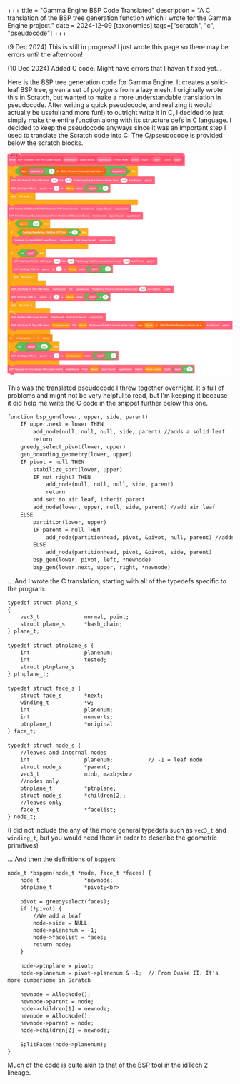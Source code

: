 +++
title = "Gamma Engine BSP Code Translated"
description = "A C translation of the BSP tree generation function which I wrote for the Gamma Engine project."
date = 2024-12-09
[taxonomies]
tags=["scratch", "c", "pseudocode"]
+++

(9 Dec 2024) This is still in progress! I just wrote this page so there may be errors until the afternoon!

(10 Dec 2024) Added C code. Might have errors that I haven't fixed yet...

Here is the BSP tree generation code for Gamma Engine. It creates a solid-leaf BSP tree, given a set of polygons from a lazy mesh. I originally wrote this in Scratch, but wanted to make a more understandable translation in pseudocode. After writing a quick pseudocode, and realizing it would actually be useful(and more fun!) to outright write it in C, I decided to just simply make the entire function along with its structure defs in C language. I decided to keep the pseudocode anyways since it was an important step I used to translate the Scratch code into C. The C/pseudocode is provided below the scratch blocks.


<div class="figure2">
    <img src ="bspgeneratetreescratch.png"/>
</div>

This was the translated pseudocode I threw together overnight. It's full of problems and might not be very helpful to read, but I'm keeping it because it did help me write the C code in the snippet further below this one.

```txt
function bsp_gen(lower, upper, side, parent)
    IF upper.next = lower THEN
        add_node(null, null, null, side, parent) //adds a solid leaf
        return
    greedy_select_pivot(lower, upper)
    gen_bounding_geometry(lower, upper)
    IF pivot = null THEN
        stabilize_sort(lower, upper)
        IF not right? THEN
            add_node(null, null, null, side, parent)
            return
        add set to air leaf, inherit parent
        add_node(lower, upper, null, side, parent) //add air leaf
    ELSE
        partition(lower, upper)
        IF parent = null THEN
            add_node(partitionhead, pivot, &pivot, null, parent) //adds an internal node 
        ELSE
            add_node(partitionhead, pivot, &pivot, side, parent)
        bsp_gen(lower, pivot, left, *newnode)
        bsp_gen(lower.next, upper, right, *newnode)
```

... And I wrote the C translation, starting with all of the typedefs specific to the program:

```h,linenos
typedef struct plane_s
{
    vec3_t              normal, point;
    struct plane_s      *hash_chain;
} plane_t;

typedef struct ptnplane_s {
    int                 planenum;
    int                 tested;	
    struct ptnplane_s   
} ptnplane_t;

typedef struct face_s {
    struct face_s       *next;
    winding_t           *w;
    int                 planenum;
    int                 numverts;
    ptnplane_t          *original
} face_t;

typedef struct node_s {
    //leaves and internal nodes
    int                 planenum;           // -1 = leaf node
    struct node_s       *parent;
    vec3_t              minb, maxb;<br>
    //nodes only
    ptnplane_t          *ptnplane;
    struct node_s       *children[2];
    //leaves only
    face_t              *facelist;
} node_t;
```

(I did not include the any of the more general typedefs such as <code>vec3_t</code> and <code>winding_t</code>, but you would need them in order to describe the geometric primitives)

... And then the definitions of <code>bspgen</code>:


```c,linenos
node_t *bspgen(node_t *node, face_t *faces) {
    node_t              *newnode;
    ptnplane_t          *pivot;<br>

    pivot = greedyselect(faces);
    if (!pivot) {
        //We add a leaf
        node->side = NULL;
        node->planenum = -1;
        node->facelist = faces;
        return node;
    }

    node->ptnplane = pivot;
    node->planenum = pivot->planenum & ~1;  // From Quake II. It's more cumbersome in Scratch
    
    newnode = AllocNode();
    newnode->parent = node;
    node->children[1] = newnode;
    newnode = AllocNode();
    newnode->parent = node;
    node->children[2] = newnode;

    SplitFaces(node->planenum);
}
```

Much of the code is quite akin to that of the BSP tool in the idTech 2 lineage. 

<!-- ptnplane_s *greedyselect() {
    int                 val, bestval;
    ptnplane_t          *current, *pivot;
} -->